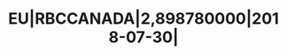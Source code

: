 ---
layout: asset
title: EU|RBCCANADA|2,898780000|2018-07-30|                        
isin: US78012KFV44
---